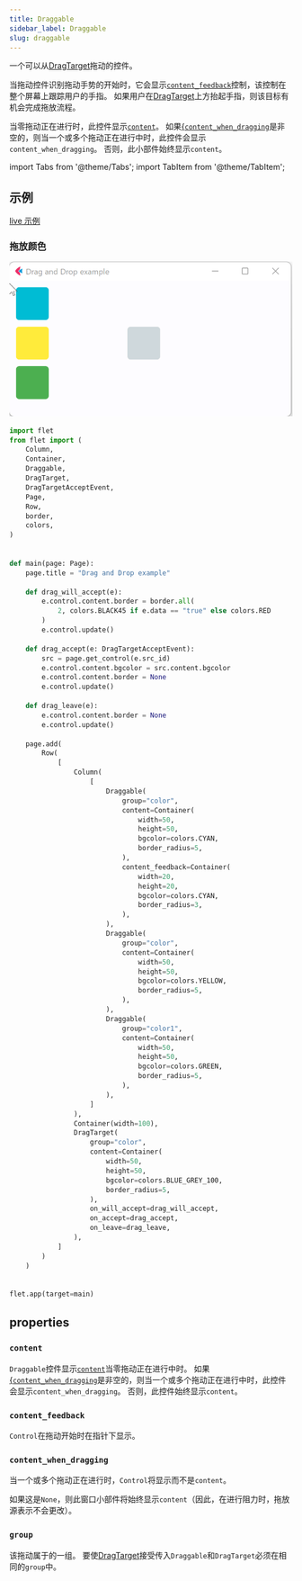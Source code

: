 ```yaml
---
title: Draggable
sidebar_label: Draggable
slug: draggable
---
```


一个可以从[DragTarget](dragtarget)拖动的控件。

当拖动控件识别拖动手势的开始时，它会显示[`content_feedback`](#content_feedback)控制，该控制在整个屏幕上跟踪用户的手指。 如果用户在[DragTarget](dragtarget)上方抬起手指，则该目标有机会完成拖放流程。

当零拖动正在进行时，此控件显示[`content`](#content)。 如果[{`content_when_dragging`](#contentwhendragging)是非空的，则当一个或多个拖动正在进行中时，此控件会显示`content_when_dragging`。 否则，此小部件始终显示`content`。

import Tabs from '@theme/Tabs';
import TabItem from '@theme/TabItem';

## 示例

[live 示例](https://flet-controls-gallery.fly.dev/utility/draggable)

### 拖放颜色

<img src="/img/docs/controls/drag-and-drop/drag-and-drop-colors.gif" className="screenshot-50" />

<Tabs groupId="language">
  <TabItem value="python" label="Python" default>

```python
import flet
from flet import (
    Column,
    Container,
    Draggable,
    DragTarget,
    DragTargetAcceptEvent,
    Page,
    Row,
    border,
    colors,
)


def main(page: Page):
    page.title = "Drag and Drop example"

    def drag_will_accept(e):
        e.control.content.border = border.all(
            2, colors.BLACK45 if e.data == "true" else colors.RED
        )
        e.control.update()

    def drag_accept(e: DragTargetAcceptEvent):
        src = page.get_control(e.src_id)
        e.control.content.bgcolor = src.content.bgcolor
        e.control.content.border = None
        e.control.update()

    def drag_leave(e):
        e.control.content.border = None
        e.control.update()

    page.add(
        Row(
            [
                Column(
                    [
                        Draggable(
                            group="color",
                            content=Container(
                                width=50,
                                height=50,
                                bgcolor=colors.CYAN,
                                border_radius=5,
                            ),
                            content_feedback=Container(
                                width=20,
                                height=20,
                                bgcolor=colors.CYAN,
                                border_radius=3,
                            ),
                        ),
                        Draggable(
                            group="color",
                            content=Container(
                                width=50,
                                height=50,
                                bgcolor=colors.YELLOW,
                                border_radius=5,
                            ),
                        ),
                        Draggable(
                            group="color1",
                            content=Container(
                                width=50,
                                height=50,
                                bgcolor=colors.GREEN,
                                border_radius=5,
                            ),
                        ),
                    ]
                ),
                Container(width=100),
                DragTarget(
                    group="color",
                    content=Container(
                        width=50,
                        height=50,
                        bgcolor=colors.BLUE_GREY_100,
                        border_radius=5,
                    ),
                    on_will_accept=drag_will_accept,
                    on_accept=drag_accept,
                    on_leave=drag_leave,
                ),
            ]
        )
    )


flet.app(target=main)
```

  </TabItem>
</Tabs>

## properties

### `content`

`Draggable`控件显示[`content`](#content)当零拖动正在进行中时。 如果[{`content_when_dragging`](#contentwhendragging)是非空的，则当一个或多个拖动正在进行中时，此控件会显示`content_when_dragging`。 否则，此控件始终显示`content`。

### `content_feedback`

`Control`在拖动开始时在指针下显示。

### `content_when_dragging`

当一个或多个拖动正在进行时，`Control`将显示而不是`content`。

如果这是`None`，则此窗口小部件将始终显示`content`（因此，在进行阻力时，拖放源表示不会更改）。

### `group`

该拖动属于的一组。 要使[DragTarget](dragtarget)接受传入`Draggable`和`DragTarget`必须在相同的`group`中。
